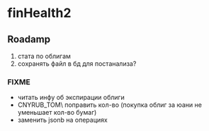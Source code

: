# finHealth2

## Roadamp

1. стата по облигам
2. сохранять файл в бд для постанализа?

### FIXME

- читать инфу об экспирации облиги
- CNYRUB_TOM\ поправить кол-во (покупка облиг за юани не уменьшает кол-во бумаг)
- заменить jsonb на операциях
